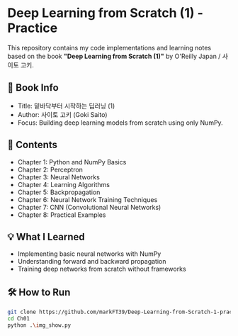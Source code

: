# Deep Learning from Scratch (1) - Practice

This repository contains my code implementations and learning notes based on the book **"Deep Learning from Scratch (1)"** by O'Reilly Japan / 사이토 고키.

## 📘 Book Info
- Title: 밑바닥부터 시작하는 딥러닝 (1)
- Author: 사이토 고키 (Goki Saito)
- Focus: Building deep learning models from scratch using only NumPy.

## 📁 Contents
- Chapter 1: Python and NumPy Basics
- Chapter 2: Perceptron
- Chapter 3: Neural Networks
- Chapter 4: Learning Algorithms
- Chapter 5: Backpropagation
- Chapter 6: Neural Network Training Techniques
- Chapter 7: CNN (Convolutional Neural Networks)
- Chapter 8: Practical Examples

## 💡 What I Learned
- Implementing basic neural networks with NumPy
- Understanding forward and backward propagation
- Training deep networks from scratch without frameworks

## 🛠 How to Run
```bash
git clone https://github.com/markFT39/Deep-Learning-from-Scratch-1-practice.git
cd Ch01
python .\img_show.py
